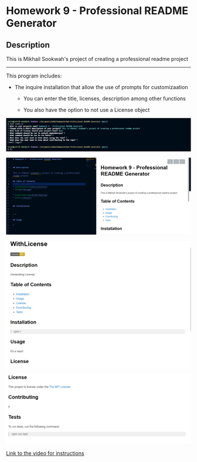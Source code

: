 # Homework 9 - Professional README Generator


## Description

This is Mikhail Sookwah's project of creating a professional readme project

---



This program includes: 

* The inquire installation that allow the use of prompts for customizaation

    * You can enter the title, licenses, description among other functions

    * You also have the option to not use a License object

![Screenshot of the working program](./images/Screen1.png)

![Screenshot of the result!](./images/Screen2.png)

![Screenshot of the licenseless version 1/2](./images/Screen3.png)

![Screenshot of the licenseless version 2/2](./images/Screen4.png)

[Link to the video for instructions](https://drive.google.com/file/d/1QammshQ2XqRps7qhLByT1UjAKpxiMlLE/view)

